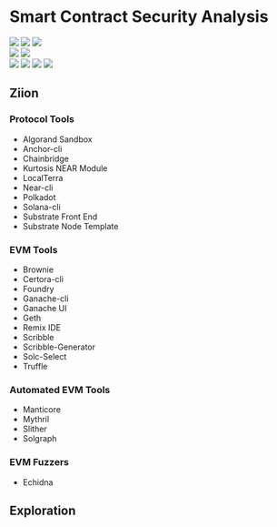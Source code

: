# Smart Contract Security Analysis
![](https://img.shields.io/badge/Batch-20CYS-green) ![](https://img.shields.io/badge/Batch-21CYS-green) ![](https://img.shields.io/badge/Batch-PhD-darkgreen) <br/> ![](https://img.shields.io/badge/BlockchainCourse-20CY712-green) ![](https://img.shields.io/badge/Focus-Smart_Contract_Security-yellow) <br/>
![](https://img.shields.io/badge/Blockchain-Ethereum-blue) ![](https://img.shields.io/badge/Blockchain-Hyperledger-blue) ![](https://img.shields.io/badge/Language-Solidity-blue) ![](https://img.shields.io/badge/Language-Vyper-blue) 

## Ziion 

### Protocol Tools
 - Algorand Sandbox
 - Anchor-cli
 - Chainbridge
 - Kurtosis NEAR Module
 - LocalTerra
 - Near-cli
 - Polkadot
 - Solana-cli
 - Substrate Front End
 - Substrate Node Template

### EVM Tools
 - Brownie
 - Certora-cli
 - Foundry
 - Ganache-cli
 - Ganache UI
 - Geth
 - Remix IDE
 - Scribble
 - Scribble-Generator
 - Solc-Select
 - Truffle

### Automated EVM Tools
 - Manticore
 - Mythril
 - Slither
 - Solgraph
 
### EVM Fuzzers
  - Echidna

## Exploration 
